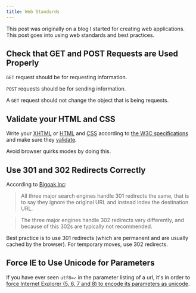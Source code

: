 ```yaml
---
title: Web Standards
---
```


This post was originally on a blog I started for creating web applications. This post goes into using web standards and best practices.

## Check that GET and POST Requests are Used Properly

`GET` request should be for requesting information.

`POST` requests should be for sending information.

A `GET` request should not change the object that is being requests.

## Validate your HTML and CSS

Write your [XHTML](http://www.w3.org/TR/xhtml1/) or [HTML](http://www.w3.org/TR/REC-html40/) and [CSS](http://www.w3.org/TR/CSS2/) according to [the W3C specifications](http://www.w3.org/TR/) and make sure they [validate](http://validator.w3.org/).

Avoid browser quirks modes by doing this.

## Use 301 and 302 Redirects Correctly

According to [Bigoak Inc](http://www.bigoakinc.com/blog/when-to-use-a-301-vs-302-redirect/):

> All three major search engines handle 301 redirects the same, that is to say they ignore the original URL and instead index the destination URL.

> The three major engines handle 302 redirects very differently, and because of this 302s are typically not recommended.

Best practice is to use 301 redirects (which are permanent and are usually cached by the browser).  For temporary moves, use 302 redirects.

## Force IE to Use Unicode for Parameters

If you have ever seen `utf8=✓` in the parameter listing of a url, it's in order to [force Internet Explorer (5, 6, 7 and 8) to encode its parameters as unicode](http://stackoverflow.com/questions/3222013/what-is-the-snowman-param-in-ruby-on-rails-3-forms-for/3348524#3348524).  
